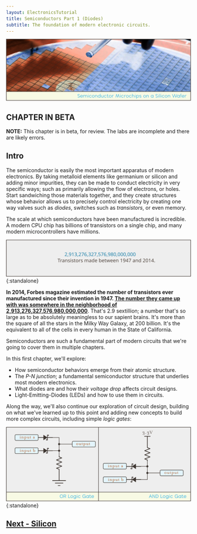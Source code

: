 ```yaml
---
layout: ElectronicsTutorial
title: Semiconductors Part 1 (Diodes)
subtitle: The foundation of modern electronic circuits.
---
```


![](../Support_Files/Semiconductor_Microchips_on_Wafer.svg)

## CHAPTER IN BETA

**NOTE:** This chapter is in beta, for review. The labs are incomplete and there are likely errors.

## Intro

The semiconductor is easily the most important apparatus of modern electronics. By taking metalloid elements like germanium or silicon and adding minor impurities, they can be made to conduct electricity in very specific ways; such as primarily allowing the flow of electrons, or holes. Start sandwiching those materials together, and they create structures whose behavior allows us to precisely control electricity by creating one way valves such as _diodes_, switches such as _transistors_, or even memory. 

The scale at which semiconductors have been manufactured is incredible. A modern CPU chip has billions of transistors on a single chip, and many modern microcontrollers have millions.

![Image of text stating that an estimated 2.9 sextillion transistors were manufactured between 1947 and 2014.](../Support_Files/2.9_Sextillion_Transistors.svg){:standalone}

**In 2014, Forbes magazine estimated the number of transistors ever manufactured since their invention in 1947. [The number they came up with was somewhere in the neighborhood of 2,913,276,327,576,980,000,000](https://www.forbes.com/sites/jimhandy/2014/05/26/how-many-transistors-have-ever-shipped/#7406af54425b)**. That's 2.9 sextillion; a number that's so large as to be absolutely meaningless to our sapient brains. It's more than the square of all the stars in the Milky Way Galaxy, at 200 billion. It's the equivalent to all of the cells in every human in the State of California. 

Semiconductors are such a fundamental part of modern circuits that we're going to cover them in multiple chapters. 

In this first chapter, we'll explore:
 
 * How semiconductor behaviors emerge from their atomic structure.
 * The _P-N junction_; a fundamental semiconductor structure that underlies most modern electronics.
 * What diodes are and how their _voltage drop_ affects circuit designs.
 * Light-Emitting-Diodes (LEDs) and how to use them in circuits.

Along the way, we'll also continue our exploration of circuit design, building on what we've learned up to this point and adding new concepts to build more complex circuits, including simple _logic gates_:

![Diagram of two circuits, one forming an or logic gate and the other forming an and logic gate.](../Support_Files/Logical_AND_OR_Gates.svg){:standalone}

## [Next - Silicon](../Silicon)

